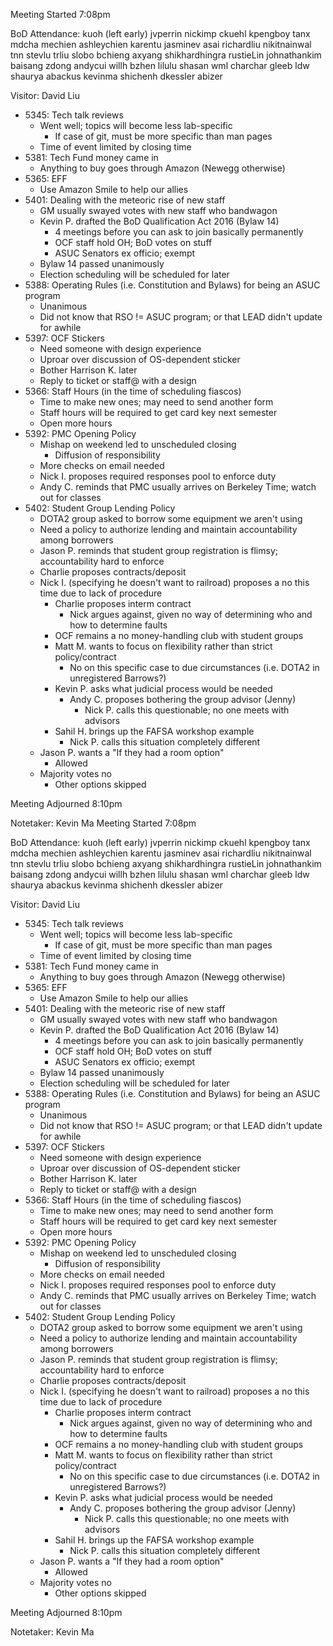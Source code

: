 Meeting Started 7:08pm

BoD Attendance:
kuoh (left early)
jvperrin
nickimp
ckuehl
kpengboy
tanx
mdcha
mechien
ashleychien
karentu
jasminev
asai
richardliu
nikitnainwal
tnn
stevlu
trliu
slobo
bchieng
axyang
shikhardhingra
rustieLin
johnathankim
baisang
zdong
andycui
willh
bzhen
lilulu
shasan
wml
charchar
gleeb
ldw
shaurya
abackus
kevinma
shichenh
dkessler
abizer

Visitor:
David Liu

* 5345: Tech talk reviews
    - Went well; topics will become less lab-specific
        - If case of git, must be more specific than man pages
    - Time of event limited by closing time
* 5381: Tech Fund money came in
    - Anything to buy goes through Amazon (Newegg otherwise)
* 5365: EFF
    - Use Amazon Smile to help our allies
* 5401: Dealing with the meteoric rise of new staff
    - GM usually swayed votes with new staff who bandwagon
    - Kevin P. drafted the BoD Qualification Act 2016 (Bylaw 14)
        - 4 meetings before you can ask to join basically permanently
        - OCF staff hold OH; BoD votes on stuff
        - ASUC Senators ex officio; exempt
    - Bylaw 14 passed unanimously
    - Election scheduling will be scheduled for later
* 5388: Operating Rules (i.e. Constitution and Bylaws) for being an ASUC program
    - Unanimous
    - Did not know that RSO != ASUC program; or that LEAD didn't update for awhile
* 5397: OCF Stickers
    - Need someone with design experience
    - Uproar over discussion of OS-dependent sticker
    - Bother Harrison K. later
    - Reply to ticket or staff@ with a design
* 5366: Staff Hours (in the time of scheduling fiascos)
    - Time to make new ones; may need to send another form
    - Staff hours will be required to get card key next semester
    - Open more hours
* 5392: PMC Opening Policy
    - Mishap on weekend led to unscheduled closing
        - Diffusion of responsibility
    - More checks on email needed
    - Nick I. proposes required responses pool to enforce duty
    - Andy C. reminds that PMC usually arrives on Berkeley Time; watch out for classes
* 5402: Student Group Lending Policy
    - DOTA2 group asked to borrow some equipment we aren't using
    - Need a policy to authorize lending and maintain accountability among borrowers
    - Jason P. reminds that student group registration is flimsy; accountability hard to enforce
    - Charlie proposes contracts/deposit
    - Nick I. (specifying he doesn't want to railroad) proposes a no this time due to lack of procedure
        - Charlie proposes interm contract
            - Nick argues against, given no way of determining who and how to determine faults
        - OCF remains a no money-handling club with student groups
        - Matt M. wants to focus on flexibility rather than strict policy/contract
            - No on this specific case to due circumstances (i.e. DOTA2 in unregistered Barrows?)
        - Kevin P. asks what judicial process would be needed
            - Andy C. proposes bothering the group advisor (Jenny)
                - Nick P. calls this questionable; no one meets with advisors
        - Sahil H. brings up the FAFSA workshop example
            - Nick P. calls this situation completely different
    - Jason P. wants a "If they had a room option"
        - Allowed
    - Majority votes no
        - Other options skipped

Meeting Adjourned 8:10pm

Notetaker: Kevin Ma
Meeting Started 7:08pm

BoD Attendance:
kuoh (left early)
jvperrin
nickimp
ckuehl
kpengboy
tanx
mdcha
mechien
ashleychien
karentu
jasminev
asai
richardliu
nikitnainwal
tnn
stevlu
trliu
slobo
bchieng
axyang
shikhardhingra
rustieLin
johnathankim
baisang
zdong
andycui
willh
bzhen
lilulu
shasan
wml
charchar
gleeb
ldw
shaurya
abackus
kevinma
shichenh
dkessler
abizer

Visitor:
David Liu

* 5345: Tech talk reviews
    - Went well; topics will become less lab-specific
        - If case of git, must be more specific than man pages
    - Time of event limited by closing time
* 5381: Tech Fund money came in
    - Anything to buy goes through Amazon (Newegg otherwise)
* 5365: EFF
    - Use Amazon Smile to help our allies
* 5401: Dealing with the meteoric rise of new staff
    - GM usually swayed votes with new staff who bandwagon
    - Kevin P. drafted the BoD Qualification Act 2016 (Bylaw 14)
        - 4 meetings before you can ask to join basically permanently
        - OCF staff hold OH; BoD votes on stuff
        - ASUC Senators ex officio; exempt
    - Bylaw 14 passed unanimously
    - Election scheduling will be scheduled for later
* 5388: Operating Rules (i.e. Constitution and Bylaws) for being an ASUC program
    - Unanimous
    - Did not know that RSO != ASUC program; or that LEAD didn't update for awhile
* 5397: OCF Stickers
    - Need someone with design experience
    - Uproar over discussion of OS-dependent sticker
    - Bother Harrison K. later
    - Reply to ticket or staff@ with a design
* 5366: Staff Hours (in the time of scheduling fiascos)
    - Time to make new ones; may need to send another form
    - Staff hours will be required to get card key next semester
    - Open more hours
* 5392: PMC Opening Policy
    - Mishap on weekend led to unscheduled closing
        - Diffusion of responsibility
    - More checks on email needed
    - Nick I. proposes required responses pool to enforce duty
    - Andy C. reminds that PMC usually arrives on Berkeley Time; watch out for classes
* 5402: Student Group Lending Policy
    - DOTA2 group asked to borrow some equipment we aren't using
    - Need a policy to authorize lending and maintain accountability among borrowers
    - Jason P. reminds that student group registration is flimsy; accountability hard to enforce
    - Charlie proposes contracts/deposit
    - Nick I. (specifying he doesn't want to railroad) proposes a no this time due to lack of procedure
        - Charlie proposes interm contract
            - Nick argues against, given no way of determining who and how to determine faults
        - OCF remains a no money-handling club with student groups
        - Matt M. wants to focus on flexibility rather than strict policy/contract
            - No on this specific case to due circumstances (i.e. DOTA2 in unregistered Barrows?)
        - Kevin P. asks what judicial process would be needed
            - Andy C. proposes bothering the group advisor (Jenny)
                - Nick P. calls this questionable; no one meets with advisors
        - Sahil H. brings up the FAFSA workshop example
            - Nick P. calls this situation completely different
    - Jason P. wants a "If they had a room option"
        - Allowed
    - Majority votes no
        - Other options skipped

Meeting Adjourned 8:10pm

Notetaker: Kevin Ma
